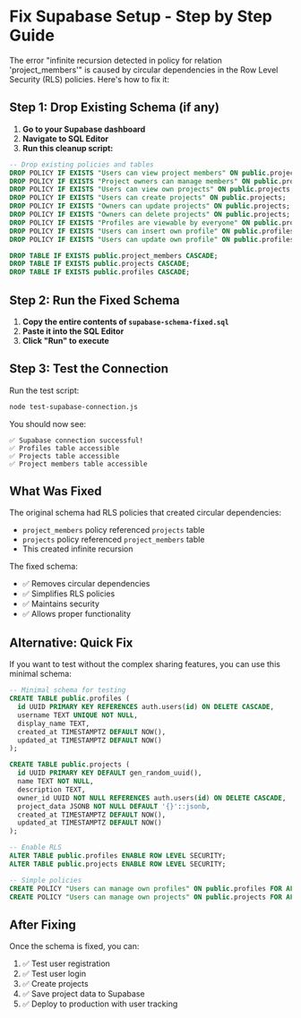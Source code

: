 # Fix Supabase Setup - Step by Step Guide

The error "infinite recursion detected in policy for relation 'project_members'" is caused by circular dependencies in the Row Level Security (RLS) policies. Here's how to fix it:

## **Step 1: Drop Existing Schema (if any)**

1. **Go to your Supabase dashboard**
2. **Navigate to SQL Editor**
3. **Run this cleanup script:**

```sql
-- Drop existing policies and tables
DROP POLICY IF EXISTS "Users can view project members" ON public.project_members;
DROP POLICY IF EXISTS "Project owners can manage members" ON public.project_members;
DROP POLICY IF EXISTS "Users can view own projects" ON public.projects;
DROP POLICY IF EXISTS "Users can create projects" ON public.projects;
DROP POLICY IF EXISTS "Owners can update projects" ON public.projects;
DROP POLICY IF EXISTS "Owners can delete projects" ON public.projects;
DROP POLICY IF EXISTS "Profiles are viewable by everyone" ON public.profiles;
DROP POLICY IF EXISTS "Users can insert own profile" ON public.profiles;
DROP POLICY IF EXISTS "Users can update own profile" ON public.profiles;

DROP TABLE IF EXISTS public.project_members CASCADE;
DROP TABLE IF EXISTS public.projects CASCADE;
DROP TABLE IF EXISTS public.profiles CASCADE;
```

## **Step 2: Run the Fixed Schema**

1. **Copy the entire contents of `supabase-schema-fixed.sql`**
2. **Paste it into the SQL Editor**
3. **Click "Run" to execute**

## **Step 3: Test the Connection**

Run the test script:

```bash
node test-supabase-connection.js
```

You should now see:
```
✅ Supabase connection successful!
✅ Profiles table accessible
✅ Projects table accessible
✅ Project members table accessible
```

## **What Was Fixed**

The original schema had RLS policies that created circular dependencies:

- `project_members` policy referenced `projects` table
- `projects` policy referenced `project_members` table
- This created infinite recursion

The fixed schema:
- ✅ Removes circular dependencies
- ✅ Simplifies RLS policies
- ✅ Maintains security
- ✅ Allows proper functionality

## **Alternative: Quick Fix**

If you want to test without the complex sharing features, you can use this minimal schema:

```sql
-- Minimal schema for testing
CREATE TABLE public.profiles (
  id UUID PRIMARY KEY REFERENCES auth.users(id) ON DELETE CASCADE,
  username TEXT UNIQUE NOT NULL,
  display_name TEXT,
  created_at TIMESTAMPTZ DEFAULT NOW(),
  updated_at TIMESTAMPTZ DEFAULT NOW()
);

CREATE TABLE public.projects (
  id UUID PRIMARY KEY DEFAULT gen_random_uuid(),
  name TEXT NOT NULL,
  description TEXT,
  owner_id UUID NOT NULL REFERENCES auth.users(id) ON DELETE CASCADE,
  project_data JSONB NOT NULL DEFAULT '{}'::jsonb,
  created_at TIMESTAMPTZ DEFAULT NOW(),
  updated_at TIMESTAMPTZ DEFAULT NOW()
);

-- Enable RLS
ALTER TABLE public.profiles ENABLE ROW LEVEL SECURITY;
ALTER TABLE public.projects ENABLE ROW LEVEL SECURITY;

-- Simple policies
CREATE POLICY "Users can manage own profiles" ON public.profiles FOR ALL USING (auth.uid() = id);
CREATE POLICY "Users can manage own projects" ON public.projects FOR ALL USING (auth.uid() = owner_id);
```

## **After Fixing**

Once the schema is fixed, you can:
1. ✅ Test user registration
2. ✅ Test user login  
3. ✅ Create projects
4. ✅ Save project data to Supabase
5. ✅ Deploy to production with user tracking

